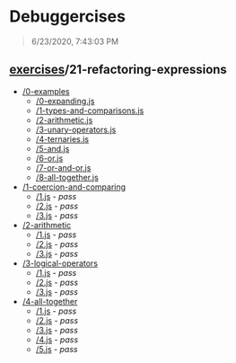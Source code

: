 # Debuggercises 

> 6/23/2020, 7:43:03 PM 

## [exercises](../README.md)/21-refactoring-expressions 

- [/0-examples](./0-examples/README.md)
  - [/0-expanding.js](./0-examples/README.md#0-expandingjs)  
  - [/1-types-and-comparisons.js](./0-examples/README.md#1-types-and-comparisonsjs)  
  - [/2-arithmetic.js](./0-examples/README.md#2-arithmeticjs)  
  - [/3-unary-operators.js](./0-examples/README.md#3-unary-operatorsjs)  
  - [/4-ternaries.js](./0-examples/README.md#4-ternariesjs)  
  - [/5-and.js](./0-examples/README.md#5-andjs)  
  - [/6-or.js](./0-examples/README.md#6-orjs)  
  - [/7-or-and-or.js](./0-examples/README.md#7-or-and-orjs)  
  - [/8-all-together.js](./0-examples/README.md#8-all-togetherjs)  
- [/1-coercion-and-comparing](./1-coercion-and-comparing/README.md)
  - [/1.js](./1-coercion-and-comparing/README.md#1js) - _pass_ 
  - [/2.js](./1-coercion-and-comparing/README.md#2js) - _pass_ 
  - [/3.js](./1-coercion-and-comparing/README.md#3js) - _pass_ 
- [/2-arithmetic](./2-arithmetic/README.md)
  - [/1.js](./2-arithmetic/README.md#1js) - _pass_ 
  - [/2.js](./2-arithmetic/README.md#2js) - _pass_ 
  - [/3.js](./2-arithmetic/README.md#3js) - _pass_ 
- [/3-logical-operators](./3-logical-operators/README.md)
  - [/1.js](./3-logical-operators/README.md#1js) - _pass_ 
  - [/2.js](./3-logical-operators/README.md#2js) - _pass_ 
  - [/3.js](./3-logical-operators/README.md#3js) - _pass_ 
- [/4-all-together](./4-all-together/README.md)
  - [/1.js](./4-all-together/README.md#1js) - _pass_ 
  - [/2.js](./4-all-together/README.md#2js) - _pass_ 
  - [/3.js](./4-all-together/README.md#3js) - _pass_ 
  - [/4.js](./4-all-together/README.md#4js) - _pass_ 
  - [/5.js](./4-all-together/README.md#5js) - _pass_ 
